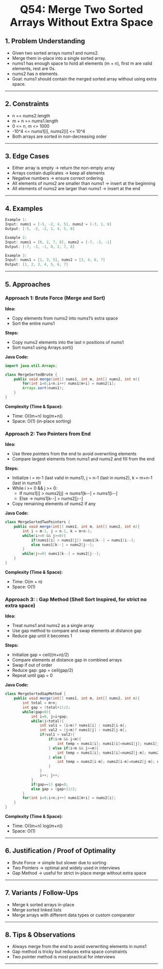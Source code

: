<!-- #region 54-Merge Two Sorted Arrays Without Extra Space -->

<h1 style="text-align:center; font-size:2.5em; font-weight:bold;">Q54: Merge Two Sorted Arrays Without Extra Space</h1>

## 1. Problem Understanding

- Given two sorted arrays nums1 and nums2.
- Merge them in-place into a single sorted array.
- nums1 has enough space to hold all elements (m + n), first m are valid elements, rest are 0s.
- nums2 has n elements.
- Goal: nums1 should contain the merged sorted array without using extra space.
---

## 2. Constraints

- n == nums2.length
- m + n == nums1.length
- 0 <= n, m <= 1000
- -10^4 <= nums1[i], nums2[i] <= 10^4
- Both arrays are sorted in non-decreasing order
---

## 3. Edge Cases

- Either array is empty → return the non-empty array
- Arrays contain duplicates → keep all elements
- Negative numbers → ensure correct ordering
- All elements of nums2 are smaller than nums1 → insert at the beginning
- All elements of nums2 are larger than nums1 → insert at the end
---

## 4. Examples

```java
Example 1:
Input: nums1 = [-5, -2, 4, 5], nums2 = [-3, 1, 8]
Output: [-5, -3, -2, 1, 4, 5, 8]

Example 2:
Input: nums1 = [0, 2, 7, 8], nums2 = [-7, -3, -1]
Output: [-7, -3, -1, 0, 2, 7, 8]

Example 3:
Input: nums1 = [1, 3, 5], nums2 = [2, 4, 6, 7]
Output: [1, 2, 3, 4, 5, 6, 7]
```

---

## 5. Approaches

### Approach 1: Brute Force (Merge and Sort)

**Idea:**
- Copy elements from nums2 into nums1’s extra space
- Sort the entire nums1

**Steps:**
- Copy nums2 elements into the last n positions of nums1
- Sort nums1 using Arrays.sort()

**Java Code:**
```java
import java.util.Arrays;

class MergeSortedBrute {
    public void merge(int[] nums1, int m, int[] nums2, int n){
        for(int i=0;i<n;i++) nums1[m+i] = nums2[i];
        Arrays.sort(nums1);
    }
}
```

**Complexity (Time & Space):**
- Time: O((m+n) log(m+n))                             
- Space: O(1) (in-place sorting)

### Approach 2: Two Pointers from End

**Idea:**
- Use three pointers from the end to avoid overwriting elements
- Compare largest elements from nums1 and nums2 and fill from the end

**Steps:**
- Initialize i = m-1 (last valid in nums1), j = n-1 (last in nums2), k = m+n-1 (last in nums1)
- While i >= 0 && j >= 0:
    * If nums1[i] > nums2[j] → nums1[k--] = nums1[i--]
   * Else → nums1[k--] = nums2[j--]
- Copy remaining elements of nums2 if any

**Java Code:**
```java
class MergeSortedTwoPointers {
    public void merge(int[] nums1, int m, int[] nums2, int n){
        int i = m-1, j = n-1, k = m+n-1;
        while(i>=0 && j>=0){
            if(nums1[i] > nums2[j]) nums1[k--] = nums1[i--];
            else nums1[k--] = nums2[j--];
        }
        while(j>=0) nums1[k--] = nums2[j--];
    }
}
```

**Complexity (Time & Space):**
- Time: O(m + n)                    
- Space: O(1)

### Approach 3: : Gap Method (Shell Sort Inspired, for strict no extra space)

**Idea:**
- Treat nums1 and nums2 as a single array
- Use gap method to compare and swap elements at distance gap
- Reduce gap until it becomes 1

**Steps:**
- Initialize gap = ceil((m+n)/2)
- Compare elements at distance gap in combined arrays
- Swap if out of order
- Reduce gap: gap = ceil(gap/2)
- Repeat until gap = 0

**Java Code:**
```java
class MergeSortedGapMethod {
    public void merge(int[] nums1, int m, int[] nums2, int n){
        int total = m+n;
        int gap = (total+1)/2;
        while(gap>0){
            int i=0, j=i+gap;
            while(j<total){
                int val1 = (i<m)? nums1[i] : nums2[i-m];
                int val2 = (j<m)? nums1[j] : nums2[j-m];
                if(val1 > val2){
                    if(i<m && j<m){
                        int temp = nums1[i]; nums1[i]=nums1[j]; nums1[j]=temp;
                    } else if(i<m && j>=m){
                        int temp = nums1[i]; nums1[i]=nums2[j-m]; nums2[j-m]=temp;
                    } else {
                        int temp = nums2[i-m]; nums2[i-m]=nums2[j-m]; nums2[j-m]=temp;
                    }
                }
                i++; j++;
            }
            if(gap==1) gap=0;
            else gap = (gap+1)/2;
        }
        for(int i=0;i<n;i++) nums1[m+i] = nums2[i];
    }
}
```

**Complexity (Time & Space):**
- Time: O((m+n) log(m+n))                   
- Space: O(1)

---

## 6. Justification / Proof of Optimality

- Brute Force → simple but slower due to sorting
- Two Pointers → optimal and widely used in interviews
- Gap Method → useful for strict in-place merge without extra space
---

## 7. Variants / Follow-Ups

- Merge k sorted arrays in-place
- Merge sorted linked lists
- Merge arrays with different data types or custom comparator
---

## 8. Tips & Observations

- Always merge from the end to avoid overwriting elements in nums1
- Gap method is tricky but reduces extra space constraints
- Two pointer method is most practical for interviews
---

<!-- #endregion -->
